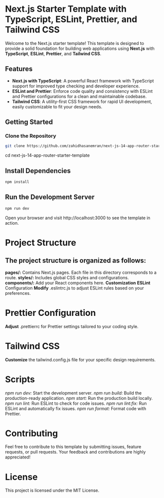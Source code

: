 # Next.js Starter Template with TypeScript, ESLint, Prettier, and Tailwind CSS

Welcome to the Next.js starter template! This template is designed to provide a solid foundation for building web applications using **Next.js** with **TypeScript**, **ESLint**, **Prettier**, and **Tailwind CSS**.

## Features

- **Next.js with TypeScript**: A powerful React framework with TypeScript support for improved type checking and developer experience.
- **ESLint and Prettier**: Enforce code quality and consistency with ESLint and Prettier configurations for a clean and maintainable codebase.
- **Tailwind CSS**: A utility-first CSS framework for rapid UI development, easily customizable to fit your design needs.

## Getting Started

### Clone the Repository

````bash
git clone https://github.com/zahidhasanemran/next-js-14-app-router-starter-template.git
````

cd next-js-14-app-router-starter-template



## Install Dependencies

```bash
npm install
````

## Run the Development Server
```bash
npm run dev
````

Open your browser and visit http://localhost:3000 to see the template in action.

# Project Structure

## The project structure is organized as follows:

**pages/:** Contains Next.js pages. Each file in this directory corresponds to a route.
**styles/:** Includes global CSS styles and configurations.
**components/:** Add your React components here.
**Customization**
**ESLint** Configuration
**Modify** .eslintrc.js to adjust ESLint rules based on your preferences.

# Prettier Configuration
**Adjust** .prettierrc for Prettier settings tailored to your coding style.

# Tailwind CSS
**Customize** the tailwind.config.js file for your specific design requirements.

# Scripts
*npm run dev:* Start the development server.
*npm run build:* Build the production-ready application.
*npm start:* Run the production build locally.
*npm run lint:* Run ESLint to check for code issues.
*npm run lint:fix:* Run ESLint and automatically fix issues.
*npm run format:* Format code with Prettier.


# Contributing
Feel free to contribute to this template by submitting issues, feature requests, or pull requests. Your feedback and contributions are highly appreciated!

# License
This project is licensed under the MIT License.

